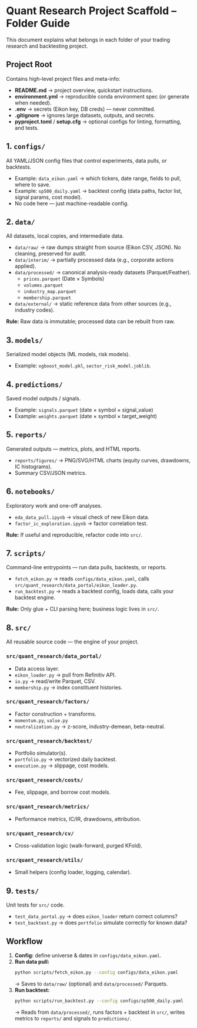 # Quant Research Project Scaffold – Folder Guide

This document explains what belongs in each folder of your trading research and backtesting project.

## Project Root
Contains high-level project files and meta-info:
- **README.md** → project overview, quickstart instructions.
- **environment.yml** → reproducible conda environment spec (or generate when needed).
- **.env** → secrets (Eikon key, DB creds) — never committed.
- **.gitignore** → ignores large datasets, outputs, and secrets.
- **pyproject.toml** / **setup.cfg** → optional configs for linting, formatting, and tests.

## 1. `configs/`
All YAML/JSON config files that control experiments, data pulls, or backtests.
- Example: `data_eikon.yaml` → which tickers, date range, fields to pull, where to save.
- Example: `sp500_daily.yaml` → backtest config (data paths, factor list, signal params, cost model).
- No code here — just machine-readable config.

## 2. `data/`
All datasets, local copies, and intermediate data.
- `data/raw/` → raw dumps straight from source (Eikon CSV, JSON). No cleaning, preserved for audit.
- `data/interim/` → partially processed data (e.g., corporate actions applied).
- `data/processed/` → canonical analysis-ready datasets (Parquet/Feather).
  - `prices.parquet` (Date × Symbols)
  - `volumes.parquet`
  - `industry_map.parquet`
  - `membership.parquet`
- `data/external/` → static reference data from other sources (e.g., industry codes).

**Rule:** Raw data is immutable; processed data can be rebuilt from raw.

## 3. `models/`
Serialized model objects (ML models, risk models).
- Example: `xgboost_model.pkl`, `sector_risk_model.joblib`.

## 4. `predictions/`
Saved model outputs / signals.
- Example: `signals.parquet` (date × symbol × signal_value)
- Example: `weights.parquet` (date × symbol × target_weight)

## 5. `reports/`
Generated outputs — metrics, plots, and HTML reports.
- `reports/figures/` → PNG/SVG/HTML charts (equity curves, drawdowns, IC histograms).
- Summary CSV/JSON metrics.

## 6. `notebooks/`
Exploratory work and one-off analyses.
- `eda_data_pull.ipynb` → visual check of new Eikon data.
- `factor_ic_exploration.ipynb` → factor correlation test.

**Rule:** If useful and reproducible, refactor code into `src/`.

## 7. `scripts/`
Command-line entrypoints — run data pulls, backtests, or reports.
- `fetch_eikon.py` → reads `configs/data_eikon.yaml`, calls `src/quant_research/data_portal/eikon_loader.py`.
- `run_backtest.py` → reads a backtest config, loads data, calls your backtest engine.

**Rule:** Only glue + CLI parsing here; business logic lives in `src/`.

## 8. `src/`
All reusable source code — the engine of your project.
### `src/quant_research/data_portal/`
- Data access layer.
- `eikon_loader.py` → pull from Refinitiv API.
- `io.py` → read/write Parquet, CSV.
- `membership.py` → index constituent histories.

### `src/quant_research/factors/`
- Factor construction + transforms.
- `momentum.py`, `value.py`
- `neutralization.py` → z-score, industry-demean, beta-neutral.

### `src/quant_research/backtest/`
- Portfolio simulator(s).
- `portfolio.py` → vectorized daily backtest.
- `execution.py` → slippage, cost models.

### `src/quant_research/costs/`
- Fee, slippage, and borrow cost models.

### `src/quant_research/metrics/`
- Performance metrics, IC/IR, drawdowns, attribution.

### `src/quant_research/cv/`
- Cross-validation logic (walk-forward, purged KFold).

### `src/quant_research/utils/`
- Small helpers (config loader, logging, calendar).

## 9. `tests/`
Unit tests for `src/` code.
- `test_data_portal.py` → does `eikon_loader` return correct columns?
- `test_backtest.py` → does `portfolio` simulate correctly for known data?

## Workflow
1. **Config:** define universe & dates in `configs/data_eikon.yaml`.
2. **Run data pull:**  
   ```bash
   python scripts/fetch_eikon.py --config configs/data_eikon.yaml
   ```
   → Saves to `data/raw/` (optional) and `data/processed/` Parquets.
3. **Run backtest:**  
   ```bash
   python scripts/run_backtest.py --config configs/sp500_daily.yaml
   ```
   → Reads from `data/processed/`, runs factors + backtest in `src/`, writes metrics to `reports/` and signals to `predictions/`.


